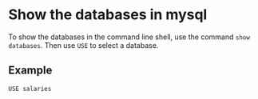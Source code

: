 # Show the databases in mysql

To show the databases in the command line shell, use the command `show databases`. Then use `USE` to select a database.

## Example

`USE salaries`
